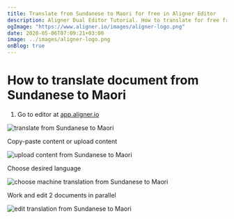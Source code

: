 ```yaml
---
title: Translate from Sundanese to Maori for free in Aligner Editor
description: Aligner Dual Editor Tutorial. How to translate for free from Sundanese to Maori. Aligner is multilingual document management platform. 
ogImage: "https://www.aligner.io/images/aligner-logo.png"
date: 2020-05-06T07:09:21+03:00
image: ../images/aligner-logo.png
onBlog: true
---
```


# How to translate document from Sundanese to Maori

1. Go to editor at [app.aligner.io](https://app.aligner.io "Aligner App web page")

![translate from Sundanese to Maori](../aligner-blank-editor.png "translate from Sundanese to Maori")

Copy-paste content or upload content

![upload content from Sundanese to Maori](../aligner-uploaded-document.png "upload content from Sundanese to Maori")

Choose desired language

![choose machine translation from Sundanese to Maori](../aligner-language-dropdown.png "choose machine translation from Sundanese to Maori")

Work and edit 2 documents in parallel

![edit translation from Sundanese to Maori](../aligner-double-sitded-editor.png "edit translation from Sundanese to Maori")


